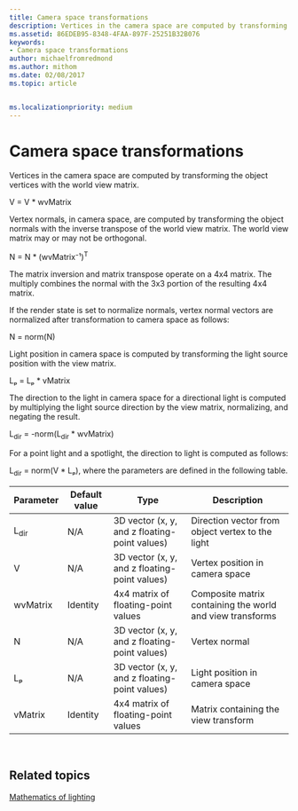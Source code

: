 ```yaml
---
title: Camera space transformations
description: Vertices in the camera space are computed by transforming the object vertices with the world view matrix.
ms.assetid: 86EDEB95-8348-4FAA-897F-25251B32B076
keywords:
- Camera space transformations
author: michaelfromredmond
ms.author: mithom
ms.date: 02/08/2017
ms.topic: article


ms.localizationpriority: medium
---
```


# Camera space transformations


Vertices in the camera space are computed by transforming the object vertices with the world view matrix.

V = V \* wvMatrix

Vertex normals, in camera space, are computed by transforming the object normals with the inverse transpose of the world view matrix. The world view matrix may or may not be orthogonal.

N = N \* (wvMatrix⁻¹)<sup>T</sup>

The matrix inversion and matrix transpose operate on a 4x4 matrix. The multiply combines the normal with the 3x3 portion of the resulting 4x4 matrix.

If the render state is set to normalize normals, vertex normal vectors are normalized after transformation to camera space as follows:

N = norm(N)

Light position in camera space is computed by transforming the light source position with the view matrix.

Lₚ = Lₚ \* vMatrix

The direction to the light in camera space for a directional light is computed by multiplying the light source direction by the view matrix, normalizing, and negating the result.

L<sub>dir</sub> = -norm(L<sub>dir</sub> \* wvMatrix)

For a point light and a spotlight, the direction to light is computed as follows:

L<sub>dir</sub> = norm(V \* Lₚ), where the parameters are defined in the following table.

| Parameter       | Default value | Type                                          | Description                                               |
|-----------------|---------------|-----------------------------------------------|-----------------------------------------------------------|
| L<sub>dir</sub> | N/A           | 3D vector (x, y, and z floating-point values) | Direction vector from object vertex to the light          |
| V               | N/A           | 3D vector (x, y, and z floating-point values) | Vertex position in camera space                           |
| wvMatrix        | Identity      | 4x4 matrix of floating-point values           | Composite matrix containing the world and view transforms |
| N               | N/A           | 3D vector (x, y, and z floating-point values) | Vertex normal                                             |
| Lₚ              | N/A           | 3D vector (x, y, and z floating-point values) | Light position in camera space                            |
| vMatrix         | Identity      | 4x4 matrix of floating-point values           | Matrix containing the view transform                      |

 

## <span id="related-topics"></span>Related topics


[Mathematics of lighting](mathematics-of-lighting.md)

 

 




